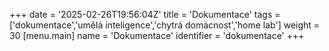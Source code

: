 +++
date = '2025-02-26T19:56:04Z'
title = 'Dokumentace'
tags = ['dokumentace','umělá inteligence','chytrá domácnost','home lab']
weight = 30
[menu.main]
    name = 'Dokumentace'
    identifier = 'dokumentace'
+++
